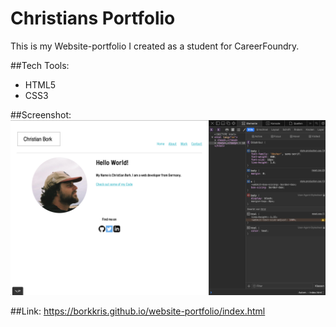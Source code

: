 # Christians Portfolio

This is my Website-portfolio I created as a student for CareerFoundry.

##Tech Tools:
- HTML5
- CSS3

##Screenshot:
![Screenshot Index.html](website_portfolio_index_html_screenshot.png "Screenshot Index.html")

##Link:
https://borkkris.github.io/website-portfolio/index.html